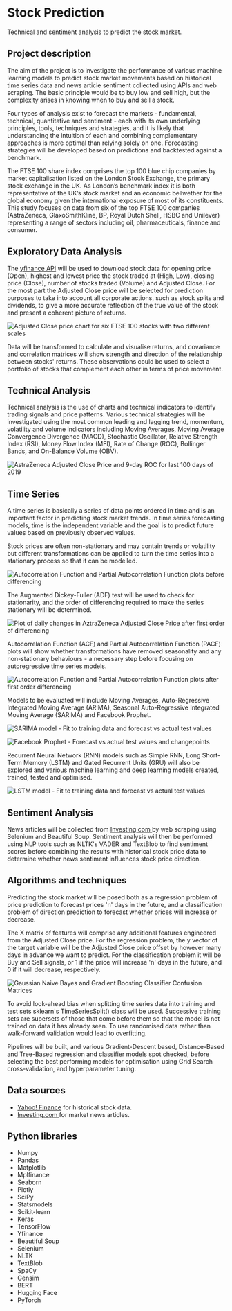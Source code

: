 # Stock Prediction
Technical and sentiment analysis to predict the stock market.

## Project description
The aim of the project is to investigate the performance of various machine learning models to predict stock market movements based on historical time series data and news article sentiment collected using APIs and web scraping. The basic principle would be to buy low and sell high, but the complexity arises in knowing when to buy and sell a stock.

Four types of analysis exist to forecast the markets - fundamental, technical, quantitative and sentiment - each with its own underlying principles, tools, techniques and strategies, and it is likely that understanding the intuition of each and combining complementary approaches is more optimal than relying solely on one. Forecasting strategies will be developed based on predictions and backtested against a benchmark.

The FTSE 100 share index comprises the top 100 blue chip companies by market capitalisation listed on the London Stock Exchange, the primary stock exchange in the UK. As London’s benchmark index it is both representative of the UK’s stock market and an economic bellwether for the global economy given the international exposure of most of its constituents. This study focuses on data from six of the top FTSE 100 companies (AstraZeneca, GlaxoSmithKline, BP, Royal Dutch Shell, HSBC and Unilever) representing a range of sectors including oil, pharmaceuticals, finance and consumer.

## Exploratory Data Analysis
The [yfinance API](https://legal.yahoo.com/us/en/yahoo/terms/product-atos/apiforydn/index.html) will be used to download stock data for opening price (Open), highest and lowest price the stock traded at (High, Low), closing price (Close), number of stocks traded (Volume) and Adjusted Close. For the most part the Adjusted Close price will be selected for prediction purposes to take into account all corporate actions, such as stock splits and dividends, to give a more accurate reflection of the true value of the stock and present a coherent picture of returns.

![Adjusted Close price chart for six FTSE 100 stocks with two different scales](https://github.com/ProfessorYaseen/Stock-Prediction/blob/main/Images/adjusted-close-price.png?raw=true)

Data will be transformed to calculate and visualise returns, and covariance and correlation matrices will show strength and direction of the relationship between stocks' returns. These observations could be used to select a portfolio of stocks that complement each other in terms of price movement.

## Technical Analysis
Technical analysis is the use of charts and technical indicators to identify trading signals and price patterns. Various technical strategies will be investigated using the most common leading and lagging trend, momentum, volatility and volume indicators including Moving Averages, Moving Average Convergence Divergence (MACD), Stochastic Oscillator, Relative Strength Index (RSI), Money Flow Index (MFI), Rate of Change (ROC), Bollinger Bands, and On-Balance Volume (OBV).

![AstraZeneca Adjusted Close Price and 9-day ROC for last 100 days of 2019](https://github.com/ProfessorYaseen/Stock-Prediction/blob/main/Images/astrazeneca-adjusted-close-price-and-9-day-roc-for-last-100-days-of-2019.png?raw=true)

## Time Series
A time series is basically a series of data points ordered in time and is an important factor in predicting stock market trends. In time series forecasting models, time is the independent variable and the goal is to predict future values based on previously observed values.

Stock prices are often non-stationary and may contain trends or volatility but different transformations can be applied to turn the time series into a stationary process so that it can be modelled.

![Autocorrelation Function and Partial Autocorrelation Function plots before differencing](https://github.com/ProfessorYaseen/Stock-Prediction/blob/main/Images/acf-and-pacf-plots-of-aztrazeneca-adjusted-close-price-before-differencing.png?raw=true)

The Augmented Dickey-Fuller (ADF) test will be used to check for stationarity, and the order of differencing required to make the series stationary will be determined.

![Plot of daily changes in AztraZeneca Adjusted Close Price after first order of differencing](https://github.com/ProfessorYaseen/Stock-Prediction/blob/main/Images/plot-of-daily-changes-in-aztrazeneca-adjusted-close-price-after-first-order-of-differencing.png?raw=true)

Autocorrelation Function (ACF) and Partial Autocorrelation Function (PACF) plots will show whether transformations have removed seasonality and any non-stationary behaviours - a necessary step before focusing on autoregressive time series models.

![Autocorrelation Function and Partial Autocorrelation Function plots after first order differencing](https://github.com/ProfessorYaseen/Stock-Prediction/blob/main/Images/acf-and-pacf-plots-of-aztrazeneca-adjusted-close-price-after-differencing.png?raw=true)

Models to be evaluated will include Moving Averages, Auto-Regressive Integrated Moving Average (ARIMA), Seasonal Auto-Regressive Integrated Moving Average (SARIMA) and Facebook Prophet.

![SARIMA model - Fit to training data and forecast vs actual test values](https://github.com/ProfessorYaseen/Stock-Prediction/blob/main/Images/sarima-plot-of-fit-to-training-data-and-forecast-vs-actual-test-values-and-confidence-interval.png?raw=true)

![Facebook Prophet - Forecast vs actual test values and changepoints](https://github.com/ProfessorYaseen/Stock-Prediction/blob/main/Images/facebook-prophet-forecast-vs-actual-test-values-and-changepoints.png?raw=true)

Recurrent Neural Network (RNN) models such as Simple RNN, Long Short-Term Memory (LSTM) and Gated Recurrent Units (GRU) will also be explored and various machine learning and deep learning models created, trained, tested and optimised.

![LSTM model - Fit to training data and forecast vs actual test values](https://github.com/ProfessorYaseen/Stock-Prediction/blob/main/Images/lstm-plot-of-fit-to-training-data-and-forecast-vs-actual-test-values.png?raw=true)

## Sentiment Analysis
News articles will be collected from [Investing.com ](https://uk.investing.com/) by web scraping using Selenium and Beautiful Soup. Sentiment analysis will then be performed using NLP tools such as NLTK's VADER and TextBlob to find sentiment scores before combining the results with historical stock price data to determine whether news sentiment influences stock price direction.

## Algorithms and techniques
Predicting the stock market will be posed both as a regression problem of price prediction to forecast prices 'n' days in the future, and a classification problem of direction prediction to forecast whether prices will increase or decrease.

The X matrix of features will comprise any additional features engineered from the Adjusted Close price. For the regression problem, the y vector of the target variable will be the Adjusted Close price offset by however many days in advance we want to predict. For the classification problem it will be Buy and Sell signals, or 1 if the price will increase 'n' days in the future, and 0 if it will decrease, respectively.

![Gaussian Naive Bayes and Gradient Boosting Classifier Confusion Matrices](https://github.com/ProfessorYaseen/Stock-Prediction/blob/main/Images/classifier-confusion-matrices.png?raw=true)

To avoid look-ahead bias when splitting time series data into training and test sets sklearn's TimeSeriesSplit() class will be used. Successive training sets are supersets of those that come before them so that the model is not trained on data it has already seen. To use randomised data rather than walk-forward validation would lead to overfitting.

Pipelines will be built, and various Gradient-Descent based, Distance-Based and Tree-Based regression and classifier models spot checked, before selecting the best performing models for optimisation using Grid Search cross-validation, and hyperparameter tuning.

## Data sources

* [Yahoo! Finance](https://uk.finance.yahoo.com/) for historical stock data.
* [Investing.com ](https://uk.investing.com/) for market news articles.

## Python libraries

* Numpy
* Pandas
* Matplotlib
* Mplfinance
* Seaborn
* Plotly
* SciPy
* Statsmodels
* Scikit-learn
* Keras
* TensorFlow
* Yfinance
* Beautiful Soup
* Selenium
* NLTK
* TextBlob
* SpaCy
* Gensim
* BERT
* Hugging Face
* PyTorch